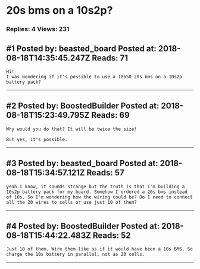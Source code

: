 # 20s bms on a 10s2p?

### Replies: 4 Views: 231

## \#1 Posted by: beasted_board Posted at: 2018-08-18T14:35:45.247Z Reads: 71

```
Hi!
I was wondering if it's possible to use a 18650 20s bms on a 10s2p battery pack?
```

---
## \#2 Posted by: BoostedBuilder Posted at: 2018-08-18T15:23:49.795Z Reads: 69

```
Why would you do that? It will be twice the size! 

But yes, it's possible.
```

---
## \#3 Posted by: beasted_board Posted at: 2018-08-18T15:34:57.121Z Reads: 57

```
yeah I know, it sounds strange but the truth is that I'm building a 10s2p battery pack for my board. Somehow I ordered a 20s bms instead of 10s. So I'm wondering how the wiring could be? Do I need to connect all the 20 wires to cells or use just 10 of them?
```

---
## \#4 Posted by: BoostedBuilder Posted at: 2018-08-18T15:44:22.483Z Reads: 52

```
Just 10 of them. Wire them like as if it would have been a 10s BMS. So charge the 10s battery in parallel, not as 20 cells.
```

---
